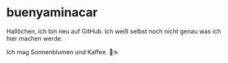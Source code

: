 <h1>buenyaminacar</h1>
<p>Hallöchen, ich bin neu auf GitHub. Ich weiß selbst noch nicht genau was ich hier machen werde.
<p>Ich mag Sonnenblumen und Kaffee. 🌻☕</p>
